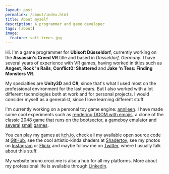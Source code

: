 ```yaml
---
layout: post
permalink: /about/index.html
title: About myself
description: A programmer and game developer
tags: [about]
image:
  feature: soft-trees.jpg
---
```


Hi. I'm a game programmer for **Ubisoft Düsseldorf**, currently working on the **Assassin's Creed VR** title and based in _Düsseldorf, Germany_. I have several years of experience with VR games, having worked in titles such as **Angest**, **Rock 'n Rails**, **Conflict0: Shattered** and **Jake 'n Tess: Finding Monsters VR**.

My specialties are **Unity3D** and **C#**, since that's what I used most on the professional environment for the last years. But I also worked with a lot different technologies both at work and for personal projects. I would consider myself as a generalist, since I love learning different stuff.

I'm currently working on a personal toy game engine: [annileen](https://github.com/CrociDB/annileen). I have made some cool experiments such as [rendering DOOM with emojis](https://github.com/CrociDB/doomoji), a clone of the classic [2048 game that runs on the bootsector](https://crocidb.github.io/retro2048/), a [gameboy emulator](https://github.com/CrociDB/mygbemu) and [several](https://crocidb.itch.io/phosphorus-dating) [small](https://crocidb.itch.io/mitosis-project) [games](https://crocidb.itch.io/anthority).

You can play my games at [itch.io](https://crocidb.itch.io/), check all my available open source code at [GitHub](https://github.com/CrociDB), see the cool artistic-kinda shaders at [Shadertoy](https://www.shadertoy.com/user/crocidb), see my photos on [Instagram](https://www.instagram.com/crocidb/) or [Flickr](https://www.flickr.com/photos/crocidb/) and maybe follow me on [Twitter](http://twitter.com/CrociDB), where I usually talk about this stuff.

My website bruno.croci.me is also a hub for all my platforms. More about my professional life is available through [Linkedin](http://linkedin.com/in/crocidb).

